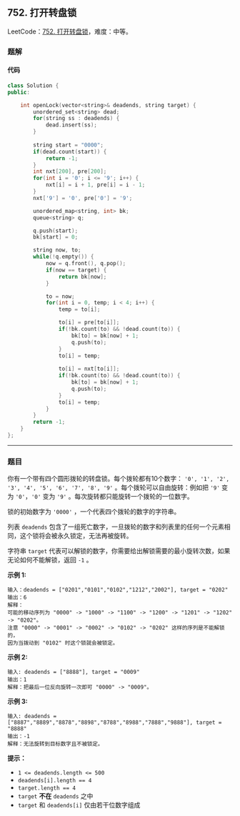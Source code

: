 ## 752. 打开转盘锁

LeetCode：[752. 打开转盘锁](https://leetcode.cn/problems/open-the-lock/)，难度：中等。

### 题解

#### 代码

```c++
class Solution {
public:

    int openLock(vector<string>& deadends, string target) {
        unordered_set<string> dead;
        for(string ss : deadends) {
            dead.insert(ss);
        }
        
        string start = "0000";
        if(dead.count(start)) {
            return -1;
        }
        int nxt[200], pre[200];
        for(int i = '0'; i <= '9'; i++) {
            nxt[i] = i + 1, pre[i] = i - 1;
        }
        nxt['9'] = '0', pre['0'] = '9';

        unordered_map<string, int> bk;
        queue<string> q;

        q.push(start);
        bk[start] = 0;

        string now, to;
        while(!q.empty()) {
            now = q.front(), q.pop();
            if(now == target) {
                return bk[now];
            }

            to = now;
            for(int i = 0, temp; i < 4; i++) {
                temp = to[i];

                to[i] = pre[to[i]];
                if(!bk.count(to) && !dead.count(to)) {
                    bk[to] = bk[now] + 1;
                    q.push(to);
                }
                to[i] = temp;
                
                to[i] = nxt[to[i]];
                if(!bk.count(to) && !dead.count(to)) {
                    bk[to] = bk[now] + 1;
                    q.push(to);
                }
                to[i] = temp;
            }
        }
        return -1;
    }
};
```



---



### 题目

你有一个带有四个圆形拨轮的转盘锁。每个拨轮都有10个数字： `'0', '1', '2', '3', '4', '5', '6', '7', '8', '9'` 。每个拨轮可以自由旋转：例如把 `'9'` 变为 `'0'`，`'0'` 变为 `'9'` 。每次旋转都只能旋转一个拨轮的一位数字。

锁的初始数字为 `'0000'` ，一个代表四个拨轮的数字的字符串。

列表 `deadends` 包含了一组死亡数字，一旦拨轮的数字和列表里的任何一个元素相同，这个锁将会被永久锁定，无法再被旋转。

字符串 `target` 代表可以解锁的数字，你需要给出解锁需要的最小旋转次数，如果无论如何不能解锁，返回 `-1` 。

 

**示例 1:**

```
输入：deadends = ["0201","0101","0102","1212","2002"], target = "0202"
输出：6
解释：
可能的移动序列为 "0000" -> "1000" -> "1100" -> "1200" -> "1201" -> "1202" -> "0202"。
注意 "0000" -> "0001" -> "0002" -> "0102" -> "0202" 这样的序列是不能解锁的，
因为当拨动到 "0102" 时这个锁就会被锁定。
```

**示例 2:**

```
输入: deadends = ["8888"], target = "0009"
输出：1
解释：把最后一位反向旋转一次即可 "0000" -> "0009"。
```

**示例 3:**

```
输入: deadends = ["8887","8889","8878","8898","8788","8988","7888","9888"], target = "8888"
输出：-1
解释：无法旋转到目标数字且不被锁定。
```

 

**提示：**

- `1 <= deadends.length <= 500`
- `deadends[i].length == 4`
- `target.length == 4`
- `target` **不在** `deadends` 之中
- `target` 和 `deadends[i]` 仅由若干位数字组成


